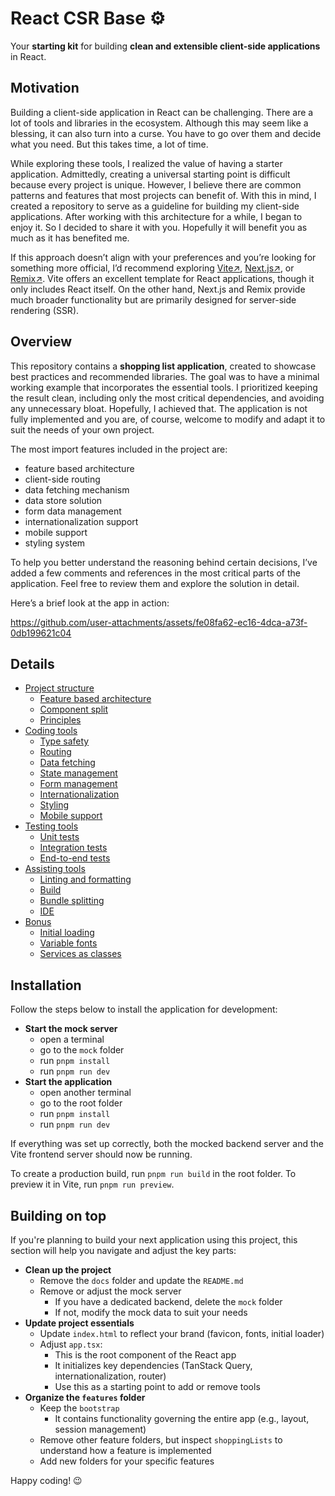 # React CSR Base ⚙️

Your **starting kit** for building **clean and extensible client-side applications** in React.

## Motivation

Building a client-side application in React can be challenging. There are a lot of tools and libraries in the ecosystem. Although this may seem like a blessing, it can also turn into a curse. You have to go over them and decide what you need. But this takes time, a lot of time.

While exploring these tools, I realized the value of having a starter application. Admittedly, creating a universal starting point is difficult because every project is unique. However, I believe there are common patterns and features that most projects can benefit of. With this in mind, I created a repository to serve as a guideline for building my client-side applications. After working with this architecture for a while, I began to enjoy it. So I decided to share it with you. Hopefully it will benefit you as much as it has benefited me.

If this approach doesn’t align with your preferences and you’re looking for something more official, I’d recommend exploring [Vite↗](https://vite.dev/), [Next.js↗](https://nextjs.org/), or [Remix↗](https://remix.run/). Vite offers an excellent template for React applications, though it only includes React itself. On the other hand, Next.js and Remix provide much broader functionality but are primarily designed for server-side rendering (SSR).

## Overview

This repository contains a **shopping list application**, created to showcase best practices and recommended libraries. The goal was to have a minimal working example that incorporates the essential tools. I prioritized keeping the result clean, including only the most critical dependencies, and avoiding any unnecessary bloat. Hopefully, I achieved that. The application is not fully implemented and you are, of course, welcome to modify and adapt it to suit the needs of your own project.

The most import features included in the project are:

- feature based architecture
- client-side routing
- data fetching mechanism
- data store solution
- form data management
- internationalization support
- mobile support
- styling system

To help you better understand the reasoning behind certain decisions, I’ve added a few comments and references in the most critical parts of the application. Feel free to review them and explore the solution in detail.

Here’s a brief look at the app in action:

https://github.com/user-attachments/assets/fe08fa62-ec16-4dca-a73f-0db199621c04

## Details

- [Project structure](docs/projectStructure.md)
  - [Feature based architecture](docs/projectStructure.md#feature-based-architecture)
  - [Component split](docs/projectStructure.md#component-split)
  - [Principles](docs/projectStructure.md#principles)
- [Coding tools](docs/codingTools.md)
  - [Type safety](docs/codingTools.md#type-safety)
  - [Routing](docs/codingTools.md#routing)
  - [Data fetching](docs/codingTools.md#data-fetching)
  - [State management](docs/codingTools.md#state-management)
  - [Form management](docs/codingTools.md#form-management)
  - [Internationalization](docs/codingTools.md#internationalization)
  - [Styling](docs/codingTools.md#styling)
  - [Mobile support](docs/codingTools.md#mobile-support)
- [Testing tools](docs/testingTools.md)
  - [Unit tests](docs/testingTools.md#unit-tests)
  - [Integration tests](docs/testingTools.md#integration-tests)
  - [End-to-end tests](docs/testingTools.md#end-to-end-tests)
- [Assisting tools](docs/assistingTools.md)
  - [Linting and formatting](docs/assistingTools.md#linting-and-formatting)
  - [Build](docs/assistingTools.md#build)
  - [Bundle splitting](docs/assistingTools.md#bundle-splitting)
  - [IDE](docs/assistingTools.md#ide)
- [Bonus](docs/bonus.md)
  - [Initial loading](docs/bonus.md#initial-loading)
  - [Variable fonts](docs/bonus.md#variable-fonts)
  - [Services as classes](docs/bonus.md#services-as-classes)

## Installation

Follow the steps below to install the application for development:

- **Start the mock server**
  - open a terminal
  - go to the `mock` folder
  - run `pnpm install`
  - run `pnpm run dev`
- **Start the application**
  - open another terminal
  - go to the root folder
  - run `pnpm install`
  - run `pnpm run dev`

If everything was set up correctly, both the mocked backend server and the Vite frontend server should now be running.

To create a production build, run `pnpm run build` in the root folder. To preview it in Vite, run `pnpm run preview`.

## Building on top

If you're planning to build your next application using this project, this section will help you navigate and adjust the key parts:

- **Clean up the project**
  - Remove the `docs` folder and update the `README.md`
  - Remove or adjust the mock server
    - If you have a dedicated backend, delete the `mock` folder
    - If not, modify the mock data to suit your needs
- **Update project essentials**
  - Update `index.html` to reflect your brand (favicon, fonts, initial loader)
  - Adjust `app.tsx`:
    - This is the root component of the React app
    - It initializes key dependencies (TanStack Query, internationalization, router)
    - Use this as a starting point to add or remove tools
- **Organize the `features` folder**
  - Keep the `bootstrap`
    - It contains functionality governing the entire app (e.g., layout, session management)
  - Remove other feature folders, but inspect `shoppingLists` to understand how a feature is implemented
  - Add new folders for your specific features

Happy coding! 😉
